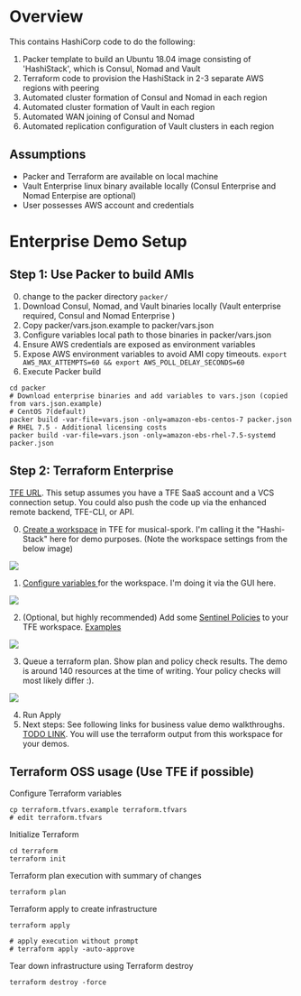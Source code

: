 # Overview
This contains HashiCorp code to do the following:  
1. Packer template to build an Ubuntu 18.04 image consisting of 'HashiStack', which is Consul, Nomad and Vault
2. Terraform code to provision the HashiStack in 2-3 separate AWS regions with peering
3. Automated cluster formation of Consul and Nomad in each region
4. Automated cluster formation of Vault in each region
5. Automated WAN joining of Consul and Nomad
6. Automated replication configuration of Vault clusters in each region

## Assumptions
- Packer and Terraform are available on local machine
- Vault Enterprise linux binary available locally (Consul Enterprise and Nomad Enterpise are optional)
- User possesses AWS account and credentials

# Enterprise Demo Setup

## Step 1: Use Packer to build AMIs
0. change to the packer directory `packer/`
1. Download Consul, Nomad, and Vault binaries locally (Vault enterprise required, Consul and Nomad Enterprise )
2. Copy packer/vars.json.example to packer/vars.json
3. Configure variables local path to those binaries in packer/vars.json
4. Ensure AWS credentials are exposed as environment variables
5. Expose AWS environment variables to avoid AMI copy timeouts. `export AWS_MAX_ATTEMPTS=60 && export AWS_POLL_DELAY_SECONDS=60`
6. Execute Packer build
```
cd packer
# Download enterprise binaries and add variables to vars.json (copied from vars.json.example)
# CentOS 7(default)
packer build -var-file=vars.json -only=amazon-ebs-centos-7 packer.json   
# RHEL 7.5 - Additional licensing costs
packer build -var-file=vars.json -only=amazon-ebs-rhel-7.5-systemd packer.json   
```

## Step 2: Terraform Enterprise  
[TFE URL](app.terraform.io). This setup assumes you have a TFE SaaS account and a VCS connection setup. You could also push the code up via the enhanced remote backend, TFE-CLI, or API.

0. [Create a workspace](https://www.terraform.io/docs/enterprise/workspaces/creating.html) in TFE for musical-spork. I'm calling it the "Hashi-Stack" here for demo purposes. (Note the workspace settings from the below image)

![](https://raw.githubusercontent.com/Andrew-Klaas/musical-spork/master/assets/create_workspace.png)

1. [Configure variables
](https://www.terraform.io/docs/enterprise/workspaces/variables.html) for the workspace. I'm doing it via the GUI here.

![](https://raw.githubusercontent.com/Andrew-Klaas/musical-spork/master/assets/configure_variables.png)


2. (Optional, but highly recommended) Add some [Sentinel Policies](https://www.terraform.io/docs/enterprise/sentinel/index.html) to your TFE workspace. [Examples](https://www.terraform.io/docs/enterprise/sentinel/examples.html)

![](https://raw.githubusercontent.com/Andrew-Klaas/musical-spork/master/assets/sentinel_policy.png)

3. Queue a terraform plan. Show plan and policy check results. The demo is around 140 resources at the time of writing. Your policy checks will most likely differ :).

![](https://raw.githubusercontent.com/Andrew-Klaas/musical-spork/master/assets/plan.png)


4. Run Apply
5. Next steps: See following links for business value demo walkthroughs. [TODO LINK](). You will use the terraform output from this workspace for your demos.




## Terraform OSS usage (Use TFE if possible)

Configure Terraform variables
```
cp terraform.tfvars.example terraform.tfvars
# edit terraform.tfvars
```

Initialize Terraform  
```
cd terraform
terraform init
```

Terraform plan execution with summary of changes
```
terraform plan
```

Terraform apply to create infrastructure
```
terraform apply 

# apply execution without prompt
# terraform apply -auto-approve
```

Tear down infrastructure using Terraform destroy

```
terraform destroy -force
```
